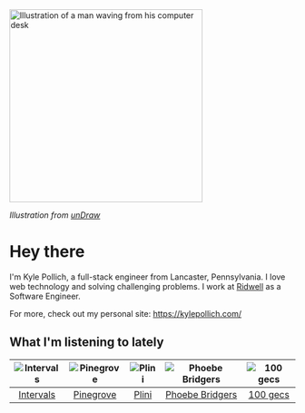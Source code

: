 <img src="https://user-images.githubusercontent.com/6766512/87306713-6f79d900-c4e6-11ea-989a-3242cbfc50c2.png" alt="Illustration of a man waving from his computer desk" height="340" />

_Illustration from [unDraw](https://undraw.co/)_

# Hey there

I'm Kyle Pollich, a full-stack engineer from Lancaster, Pennsylvania. I love web technology and solving challenging problems.
I work at [Ridwell](https://www.ridwell.com/) as a Software Engineer.

For more, check out my personal site: https://kylepollich.com/

## What I'm listening to lately

<!-- begin artists -->
  |![Intervals](https://i.scdn.co/image/91ae86d5e7098fc8c291daed8c90b225aab30155)|![Pinegrove](https://i.scdn.co/image/cbed180a43a152df83d00d04bec789ca4c62ea7c)|![Plini](https://i.scdn.co/image/835ff128ddd8d8f29e07048ff191ca0b0ef685b3)|![Phoebe Bridgers](https://i.scdn.co/image/3b6a427f0c54c0d116c433462ae1dd48474643d0)|![100 gecs](https://i.scdn.co/image/11e4a30c0e6b8cd1524181584e958805e9bc1c4d)|
  |:---:|:---:|:---:|:---:|:---:|
  |[Intervals](https://open.spotify.com/artist/0xpJGyjbEzkWSNfcf2tcMl)|[Pinegrove](https://open.spotify.com/artist/2gbT6GPXMis0OAkZbEQCYB)|[Plini](https://open.spotify.com/artist/3Gs10XJ4S4OEFrMRqZJcic)|[Phoebe Bridgers](https://open.spotify.com/artist/1r1uxoy19fzMxunt3ONAkG)|[100 gecs](https://open.spotify.com/artist/6PfSUFtkMVoDkx4MQkzOi3)|
<!-- end artists -->
